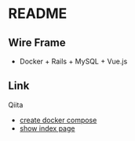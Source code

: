 # README


Wire Frame
---
- Docker + Rails + MySQL + Vue.js

Link
---
Qiita
- [create docker compose](https://qiita.com/yasudanaoya/items/5e3a69c36cf9781500cf)
- [show index page](https://qiita.com/yasudanaoya/items/cead0335270c3cdfbc98)
